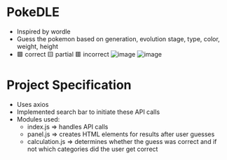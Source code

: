 # PokeDLE
* Inspired by wordle
* Guess the pokemon based on generation, evolution stage, type, color, weight, height
* 🟩 correct 🟨 partial 🟥 incorrect
![image](https://github.com/user-attachments/assets/8fd64378-2577-4bce-ad09-91593cb640cd)
![image](https://github.com/user-attachments/assets/98708295-2e3b-4de5-be37-982ac86e16bb)

# Project Specification
* Uses axios
* Implemented search bar to initiate these API calls
* Modules used:
  * index.js => handles API calls
  * panel.js => creates HTML elements for results after user guesses
  * calculation.js => determines whether the guess was correct and if not which categories did the user get correct
